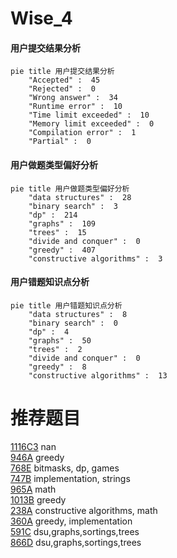 # Wise_4

<!-- tabs:start -->



#### **用户提交结果分析**

```mermaid
pie title 用户提交结果分析
    "Accepted" :  45
    "Rejected" :  0
    "Wrong answer" :  34
    "Runtime error" :  10
    "Time limit exceeded" :  10
    "Memory limit exceeded" :  0
    "Compilation error" :  1
    "Partial" :  0
```

#### **用户做题类型偏好分析**

```mermaid
pie title 用户做题类型偏好分析
    "data structures" :  28
    "binary search" :  3
    "dp" :  214
    "graphs" :  109
    "trees" :  15
    "divide and conquer" :  0
    "greedy" :  407
    "constructive algorithms" :  3
```
#### **用户错题知识点分析**

```mermaid
pie title 用户错题知识点分析
    "data structures" :  8
    "binary search" :  0
    "dp" :  4
    "graphs" :  50
    "trees" :  2
    "divide and conquer" :  0
    "greedy" :  8
    "constructive algorithms" :  13
```



<!-- tabs:end -->
# 推荐题目
[1116C3](https://codeforces.com/contest/1116C/problem/3)		nan		  
[946A](https://codeforces.com/contest/946/problem/A)		greedy		  
[768E](https://codeforces.com/contest/768/problem/E)		bitmasks,
                        dp,
                        games		  
[747B](https://codeforces.com/contest/747/problem/B)		implementation,
                        strings		  
[965A](https://codeforces.com/contest/965/problem/A)		math		  
[1013B](https://codeforces.com/contest/1013/problem/B)		greedy		  
[238A](https://codeforces.com/contest/238/problem/A)		constructive algorithms,
                        math		  
[360A](https://codeforces.com/contest/360/problem/A)		greedy,
                        implementation		  
[591C](https://codeforces.com/contest/591/problem/C)		dsu,graphs,sortings,trees		  
[866D](https://codeforces.com/contest/866/problem/D)		dsu,graphs,sortings,trees		  
